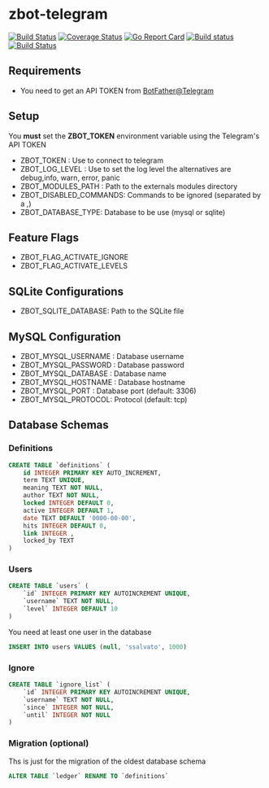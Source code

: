 # zbot-telegram

[![Build Status](https://travis-ci.org/ssalvatori/zbot-telegram.svg?branch=dev)](https://travis-ci.org/ssalvatori/zbot-telegram)
[![Coverage Status](https://coveralls.io/repos/github/ssalvatori/zbot-telegram/badge.svg?branch=dev)](https://coveralls.io/github/ssalvatori/zbot-telegram?branch=dev)
[![Go Report Card](https://goreportcard.com/badge/github.com/ssalvatori/zbot-telegram)](https://goreportcard.com/report/github.com/ssalvatori/zbot-telegram)
[![Build status](https://ci.appveyor.com/api/projects/status/sml2sck29885bh4g?svg=true)](https://ci.appveyor.com/project/ssalvatori/zbot-telegram)
[![Build Status](https://cloud.drone.io/api/badges/ssalvatori/zbot-telegram/status.svg)](https://cloud.drone.io/ssalvatori/zbot-telegram)


## Requirements

* You need to get an API TOKEN from [BotFather@Telegram](https://core.telegram.org/bots)

## Setup

You **must** set the **ZBOT_TOKEN** environment variable using the Telegram's API TOKEN
 
* ZBOT_TOKEN : Use to connect to telegram
* ZBOT_LOG_LEVEL : Use to set the log level the alternatives are debug,info, warn, error, panic
* ZBOT_MODULES_PATH : Path to the externals modules directory
* ZBOT_DISABLED_COMMANDS: Commands to be ignored (separated by a ,)
* ZBOT_DATABASE_TYPE: Database to be use (mysql or sqlite)

## Feature Flags

* ZBOT_FLAG_ACTIVATE_IGNORE
* ZBOT_FLAG_ACTIVATE_LEVELS

## SQLite Configurations

* ZBOT_SQLITE_DATABASE: Path to the SQLite file 

## MySQL Configuration

* ZBOT_MYSQL_USERNAME : Database username
* ZBOT_MYSQL_PASSWORD : Database password
* ZBOT_MYSQL_DATABASE : Database name
* ZBOT_MYSQL_HOSTNAME : Database hostname 
* ZBOT_MYSQL_PORT : Database port (default: 3306)
* ZBOT_MYSQL_PROTOCOL: Protocol (default: tcp)

## Database Schemas

### Definitions

```sql
CREATE TABLE `definitions` ( 
    id INTEGER PRIMARY KEY AUTO_INCREMENT, 
    term TEXT UNIQUE, 
    meaning TEXT NOT NULL, 
    author TEXT NOT NULL, 
    locked INTEGER DEFAULT 0, 
    active INTEGER DEFAULT 1, 
    date TEXT DEFAULT '0000-00-00', 
    hits INTEGER DEFAULT 0, 
    link INTEGER ,
    locked_by TEXT
)
```

### Users

```sql
CREATE TABLE `users` ( 
    `id` INTEGER PRIMARY KEY AUTOINCREMENT UNIQUE, 
    `username` TEXT NOT NULL, 
    `level` INTEGER DEFAULT 10 
)
```


You need at least one user in the database

```sql
INSERT INTO users VALUES (null, 'ssalvato', 1000)
```

### Ignore

```sql
CREATE TABLE `ignore_list` ( 
    `id` INTEGER PRIMARY KEY AUTOINCREMENT UNIQUE, 
    `username` TEXT NOT NULL, 
    `since` INTEGER NOT NULL,
    `until` INTEGER NOT NULL
)
```

### Migration (optional)

Ths is just for the migration of the oldest database schema

```sql
ALTER TABLE `ledger` RENAME TO `definitions`
```
